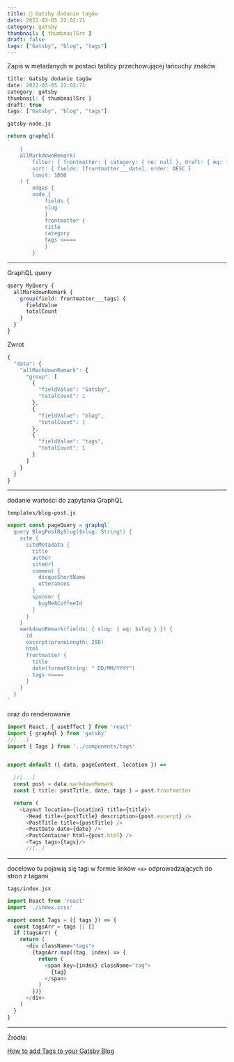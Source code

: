 ```yaml
---
title: 🎩 Gatsby dodanie tagów
date: 2022-03-05 22:02:71
category: gatsby
thumbnail: { thumbnailSrc }
draft: false
tags: ["Gatsby", "blog", "tags"]
---
```


Zapis w metadanych w postaci tablicy przechowującej łańcuchy znaków

```js
title: Gatsby dodanie tagów
date: 2022-03-05 22:02:71
category: gatsby
thumbnail: { thumbnailSrc }
draft: true
tags: ["Gatsby", "blog", "tags"]
```

`gatsby-node.js`

```js
return graphql(
`
    {
    allMarkdownRemark(
        filter: { frontmatter: { category: { ne: null }, draft: { eq: false } } }
        sort: { fields: [frontmatter___date], order: DESC }
        limit: 1000
    ) {
        edges {
        node {
            fields {
            slug
            }
            frontmatter {
            title
            category
            tags <====
            }
        }
```

---
GraphQL query
```js
query MyQuery {
  allMarkdownRemark {
    group(field: frontmatter___tags) {
      fieldValue
      totalCount
    }
  }
}
```

Zwrot 

```js
{
  "data": {
    "allMarkdownRemark": {
      "group": [
        {
          "fieldValue": "Gatsby",
          "totalCount": 1
        },
        {
          "fieldValue": "blog",
          "totalCount": 1
        },
        {
          "fieldValue": "tags",
          "totalCount": 1
        }
      ]
    }
  }
}
```
---

dodanie wartości do zapytania GraphQL

`templates/blog-post.js`

```js
export const pageQuery = graphql`
  query BlogPostBySlug($slug: String!) {
    site {
      siteMetadata {
        title
        author
        siteUrl
        comment {
          disqusShortName
          utterances
        }
        sponsor {
          buyMeACoffeeId
        }
      }
    }
    markdownRemark(fields: { slug: { eq: $slug } }) {
      id
      excerpt(pruneLength: 280)
      html
      frontmatter {
        title
        date(formatString: " DD/MM/YYYY")
        tags <====
      }
    }
  }
`
```

oraz do renderowanie
```js
import React, { useEffect } from 'react'
import { graphql } from 'gatsby'
//[...]
import { Tags } from '../components/tags'


export default ({ data, pageContext, location }) => 

  //[...]
  const post = data.markdownRemark
  const { title: postTitle, date, tags } = post.frontmatter

  return (
    <Layout location={location} title={title}>
      <Head title={postTitle} description={post.excerpt} />
      <PostTitle title={postTitle} />
      <PostDate date={date} />
      <PostContainer html={post.html} />
      <Tags tags={tags}/>
      //[..]
```
---
docelowo tu pojawią się tagi w formie linków `<a>` odprowadzających do stron z tagami

`tags/index.jsx`
```js
import React from 'react'
import './index.scss'

export const Tags = ({ tags }) => {
  const tagsArr = tags || []
  if (tagsArr) {
    return (
      <div className="tags">
        {tagsArr.map((tag, index) => {
          return (
            <span key={index} className="tag">
              {tag}
            </span>
          )
        })}
      </div>
    )
  }
}
```

---
Źródła: 

[How to add Tags to your Gatsby Blog](https://fek.io/blog/how-to-add-tags-to-your-gatsby-blog)

[]()